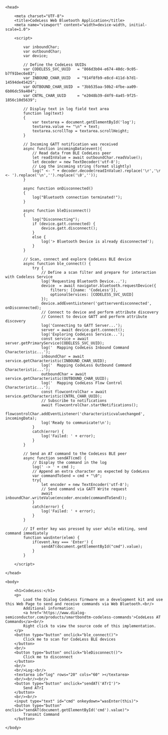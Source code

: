 <!DOCTYPE html>
<html lang="en-US">
	
	<head>
		
		<meta charset="UTF-8">
		<title>CodeLess Web Bluetooth Application</title>
		<meta name="viewport" content="width=device-width, initial-scale=1.0">

		<script>

			var inboundChar;
			var outboundChar;
			var device;
			
			// Define the CodeLess UUIDs 
			var CODELESS_SVC_UUID 	= "866d3b04-e674-40dc-9c05-b7f91bec6e83";
			var INBOUND_CHAR_UUID 	= "914f8fb9-e8cd-411d-b7d1-14594de45425";
			var OUTBOUND_CHAR_UUID 	= "3bb535aa-50b2-4fbe-aa09-6b06dc59a404";
			var CNTRL_CHAR_UUID		= "e2048b39-d4f9-4a45-9f25-1856c10d5639";

			// Display text in log field text area 
			function log(text)
			{
				var textarea = document.getElementById('log');
				textarea.value += "\n" + text;
				textarea.scrollTop = textarea.scrollHeight;
			}

			// Incoming GATT notification was received
			async function incomingData(event){
				// Read data from BLE CodeLess peer
				let readInValue = await outboundChar.readValue();
				let decoder = new TextDecoder('utf-8');
				// Log the incoming string (format slightly)
				log(" <- " + decoder.decode(readInValue).replace('\r','\r <- ').replace('\n','').replace('\0',''));
			}

			async function onDisconnected()
			{
				log("Bluetooth connection terminated!");
			}

			async function bleDisconnect()
			{
				log("Disconnecting");
				if (device.gatt.connected) {
				    device.gatt.disconnect();
				}
				else {
				    log('> Bluetooth Device is already disconnected');
				}
			}

			// Scan, connect and explore CodeLess BLE device
			async function ble_connect() {
				try {
					// Define a scan filter and prepare for interaction with Codeless Service
					log('Requesting Bluetooth Device...');
					device  = await navigator.bluetooth.requestDevice({
						filters: [{name: 'CodeLess'}],
						optionalServices: [CODELESS_SVC_UUID]
					});	
					device.addEventListener('gattserverdisconnected', onDisconnected);	
					// Connect to device and perform attribute discovery
					// Connect to device GATT and perform attribute discovery
					log('Connecting to GATT Server...');
					server = await device.gatt.connect();
					log('Exploring CodeLess Service...');
					const service = await server.getPrimaryService(CODELESS_SVC_UUID);
					log('  Mapping CodeLess Inbound Command Characteristic...');
					inboundChar = await service.getCharacteristic(INBOUND_CHAR_UUID);
					log('  Mapping CodeLess Outbound Command Characteristic...');
					outboundChar = await service.getCharacteristic(OUTBOUND_CHAR_UUID);
					log('  Mapping CodeLess Flow Control Characteristic...');
					const flowcontrolChar = await service.getCharacteristic(CNTRL_CHAR_UUID);
					// Subscribe to notifications
					await flowcontrolChar.startNotifications();
					flowcontrolChar.addEventListener('characteristicvaluechanged', incomingData);
					log('Ready to communicate!\n');
				}
				catch(error) {
					log('Failed: ' + error);
				}
			}

			// Send an AT command to the CodeLess BLE peer
			async function sendAT(cmd) {
				// Display the command in the log
				log(' -> ' + cmd );
				// Append an extra character as expected by CodeLess
				var commandToSend = cmd + "\0";
				try{
					let encoder = new TextEncoder('utf-8');
					// Send command via GATT Write request 
					await inboundChar.writeValue(encoder.encode(commandToSend));
				} 
				catch(error) {
					log('Failed: ' + error);
				}
			}

			// If enter key was pressed by user while editing, send command immediately
			function wasEnter(elem) {
				if(event.key === 'Enter') {
					sendAT(document.getElementById("cmd").value);
				}
			}

		</script>

	</head>

	<body>

		<h1>CodeLess:</h1>
		<p>
			Load the Dialog CodeLess firmware on a development kit and use this Web Page to send and receive commands via Web Bluetooth.<br/>
			Additional information: 
			<a href='https://www.dialog-semiconductor.com/products/smartbondtm-codeless-commands'>CodeLess AT Commands</a><br/>
			Right click to view the source code of this implementation.
		</p>
		<button type="button" onclick="ble_connect()">
			Click me to scan for CodeLess BLE devices
		</button>
		<br/>
		<button type="button" onclick="bleDisconnect()">
			Click me to disconnect
		</button>
		<br/>
		<br/>Log:<br/>
		<textarea id="log" rows="20" cols="60" ></textarea>
		<br/><br/><br/>
		<button type="button" onclick="sendAT('ATrI')">
			Send ATrI
		</button>
		<br/><br/>
		<input type="text" id="cmd" onkeydown="wasEnter(this)">
		<button type="button" onclick="sendAT(document.getElementById('cmd').value)">
			Transmit Command
		</button>

	</body>

</html>
